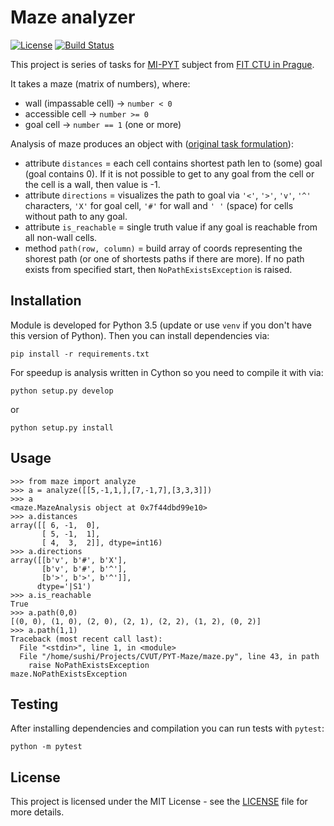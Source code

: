 # Maze analyzer

[![License](https://img.shields.io/badge/license-MIT-blue.svg)](LICENSE)
[![Build Status](https://travis-ci.com/MarekSuchanek/maze.svg?token=XD73y3snHDycemSiHx3H&branch=master)](https://travis-ci.com/MarekSuchanek/maze)

This project is series of tasks for [MI-PYT](https://github.com/cvut/MI-PYT) 
subject from [FIT CTU in Prague](https://fit.cvut.cz).

It takes a maze (matrix of numbers), where:

* wall (impassable cell) -> `number < 0`
* accessible cell -> `number >= 0`
* goal cell -> `number == 1` (one or more)

Analysis of maze produces an object with ([original task formulation](https://github.com/cvut/MI-PYT/blob/master/tutorials/07_numpy.md)):

* attribute `distances` = each cell contains shortest path len to (some)
  goal (goal contains 0). If it is not possible to get to any goal from
  the cell or the cell is a wall, then value is -1.
* attribute `directions` = visualizes the path to goal via `'<'`, `'>'`,
  `'v'`, `'^'` characters, `'X'` for goal cell, `'#'` for wall and `' '` 
  (space) for cells without path to any goal.
* attribute `is_reachable` = single truth value if any goal is reachable
  from all non-wall cells.
* method `path(row, column)` = build array of coords representing the 
  shorest path (or one of shortests paths if there are more). If no path
  exists from specified start, then `NoPathExistsException` is raised.

## Installation

Module is developed for Python 3.5 (update or use `venv` if you don't 
have this version of Python). Then you can install dependencies via:

```
pip install -r requirements.txt
```

For speedup is analysis written in Cython so you need to compile it with
via:

```
python setup.py develop
```

or

```
python setup.py install
```

## Usage

```
>>> from maze import analyze
>>> a = analyze([[5,-1,1,],[7,-1,7],[3,3,3]])
>>> a
<maze.MazeAnalysis object at 0x7f44dbd99e10>
>>> a.distances
array([[ 6, -1,  0],
       [ 5, -1,  1],
       [ 4,  3,  2]], dtype=int16)
>>> a.directions
array([[b'v', b'#', b'X'],
       [b'v', b'#', b'^'],
       [b'>', b'>', b'^']], 
      dtype='|S1')
>>> a.is_reachable
True
>>> a.path(0,0)
[(0, 0), (1, 0), (2, 0), (2, 1), (2, 2), (1, 2), (0, 2)]
>>> a.path(1,1)
Traceback (most recent call last):
  File "<stdin>", line 1, in <module>
  File "/home/sushi/Projects/CVUT/PYT-Maze/maze.py", line 43, in path
    raise NoPathExistsException
maze.NoPathExistsException
```

## Testing

After installing dependencies and compilation you can run tests with `pytest`:

```
python -m pytest
```

## License

This project is licensed under the MIT License - see the [LICENSE](LICENSE)
file for more details.

